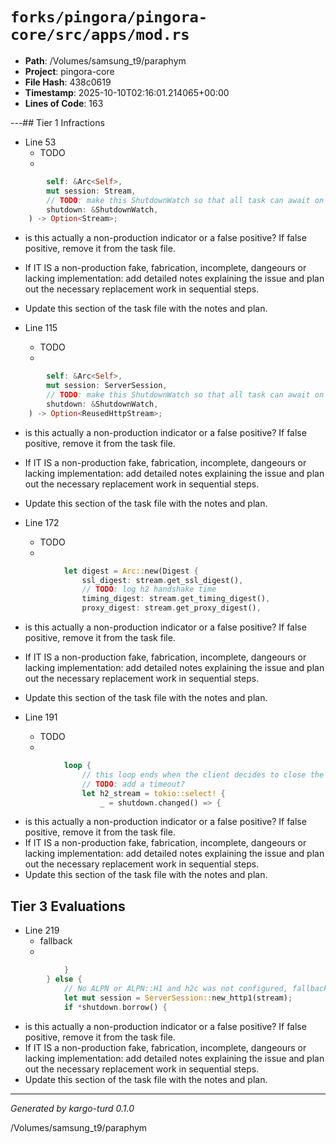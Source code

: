 # `forks/pingora/pingora-core/src/apps/mod.rs`

- **Path**: /Volumes/samsung_t9/paraphym
- **Project**: pingora-core
- **File Hash**: 438c0619  
- **Timestamp**: 2025-10-10T02:16:01.214065+00:00  
- **Lines of Code**: 163

---## Tier 1 Infractions 


- Line 53
  - TODO
  - 

```rust
        self: &Arc<Self>,
        mut session: Stream,
        // TODO: make this ShutdownWatch so that all task can await on this event
        shutdown: &ShutdownWatch,
    ) -> Option<Stream>;
```

- is this actually a non-production indicator or a false positive? If false positive, remove it from the task file.
- If IT IS a non-production fake, fabrication, incomplete, dangeours or lacking implementation: add detailed notes explaining the issue and plan out the necessary replacement work in sequential steps. 
- Update this section of the task file with the notes and plan.


- Line 115
  - TODO
  - 

```rust
        self: &Arc<Self>,
        mut session: ServerSession,
        // TODO: make this ShutdownWatch so that all task can await on this event
        shutdown: &ShutdownWatch,
    ) -> Option<ReusedHttpStream>;
```

- is this actually a non-production indicator or a false positive? If false positive, remove it from the task file.
- If IT IS a non-production fake, fabrication, incomplete, dangeours or lacking implementation: add detailed notes explaining the issue and plan out the necessary replacement work in sequential steps. 
- Update this section of the task file with the notes and plan.


- Line 172
  - TODO
  - 

```rust
            let digest = Arc::new(Digest {
                ssl_digest: stream.get_ssl_digest(),
                // TODO: log h2 handshake time
                timing_digest: stream.get_timing_digest(),
                proxy_digest: stream.get_proxy_digest(),
```

- is this actually a non-production indicator or a false positive? If false positive, remove it from the task file.
- If IT IS a non-production fake, fabrication, incomplete, dangeours or lacking implementation: add detailed notes explaining the issue and plan out the necessary replacement work in sequential steps. 
- Update this section of the task file with the notes and plan.


- Line 191
  - TODO
  - 

```rust
            loop {
                // this loop ends when the client decides to close the h2 conn
                // TODO: add a timeout?
                let h2_stream = tokio::select! {
                    _ = shutdown.changed() => {
```

- is this actually a non-production indicator or a false positive? If false positive, remove it from the task file.
- If IT IS a non-production fake, fabrication, incomplete, dangeours or lacking implementation: add detailed notes explaining the issue and plan out the necessary replacement work in sequential steps. 
- Update this section of the task file with the notes and plan.

## Tier 3 Evaluations


- Line 219
  - fallback
  - 

```rust
            }
        } else {
            // No ALPN or ALPN::H1 and h2c was not configured, fallback to HTTP/1.1
            let mut session = ServerSession::new_http1(stream);
            if *shutdown.borrow() {
```

- is this actually a non-production indicator or a false positive? If false positive, remove it from the task file.
- If IT IS a non-production fake, fabrication, incomplete, dangeours or lacking implementation: add detailed notes explaining the issue and plan out the necessary replacement work in sequential steps. 
- Update this section of the task file with the notes and plan.

---

*Generated by kargo-turd 0.1.0*

/Volumes/samsung_t9/paraphym